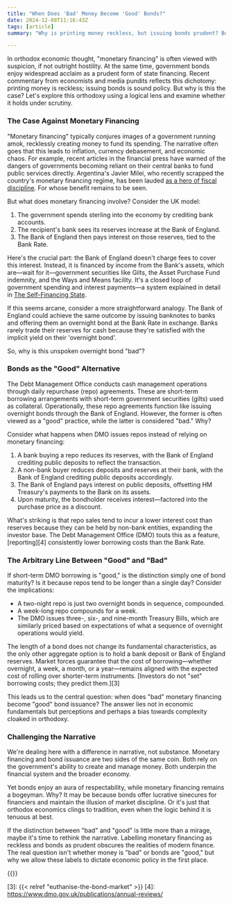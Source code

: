 ```yaml
---
title: "When Does 'Bad' Money Become 'Good' Bonds?"
date: 2024-12-08T11:16:43Z
tags: [article]
summary: "Why is printing money reckless, but issuing bonds prudent? Both rely on government-created money, yet bonds are respected while monetary financing is demonised. Is it logic—or just tradition—driving this narrative?"

---
```

In orthodox economic thought, "monetary financing" is often viewed with suspicion, if not outright hostility. At the same time, government bonds enjoy widespread acclaim as a prudent form of state financing. Recent commentary from economists and media pundits reflects this dichotomy: printing money is reckless; issuing bonds is sound policy. But why is this the case? Let's explore this orthodoxy using a logical lens and examine whether it holds under scrutiny.

### The Case Against Monetary Financing  

"Monetary financing" typically conjures images of a government running amok, recklessly creating money to fund its spending. The narrative often goes that this leads to inflation, currency debasement, and economic chaos. For example, recent articles in the financial press have warned of the dangers of governments becoming reliant on their central banks to fund public services directly. Argentina's Javier Milei, who recently scrapped the country's monetary financing regime, has been lauded [as a hero of fiscal discipline][1]. For whose benefit remains to be seen. 

But what does monetary financing involve? Consider the UK model:  

1. The government spends sterling into the economy by crediting bank accounts.  
2. The recipient's bank sees its reserves increase at the Bank of England.  
3. The Bank of England then pays interest on those reserves, tied to the Bank Rate.  

Here's the crucial part: the Bank of England doesn't charge fees to cover this interest. Instead, it is financed by income from the Bank's assets, which are—wait for it—government securities like Gilts, the Asset Purchase Fund indemnity, and the Ways and Means facility. It's a closed loop of government spending and interest payments—a system explained in detail in [The Self-Financing State][2].  

If this seems arcane, consider a more straightforward analogy. The Bank of England could achieve the same outcome by issuing banknotes to banks and offering them an overnight bond at the Bank Rate in exchange. Banks rarely trade their reserves for cash because they're satisfied with the implicit yield on their 'overnight bond'. 

So, why is this unspoken overnight bond "bad"?  

### Bonds as the "Good" Alternative  

The Debt Management Office conducts cash management operations through daily repurchase (repo) agreements. These are short-term borrowing arrangements with short-term government securities (gilts) used as collateral. Operationally, these repo agreements function like issuing overnight bonds through the Bank of England. However, the former is often viewed as a "good" practice, while the latter is considered "bad." Why?

Consider what happens when DMO issues repos instead of relying on monetary financing:  

1. A bank buying a repo reduces its reserves, with the Bank of England crediting public deposits to reflect the transaction.  
2. A non-bank buyer reduces deposits and reserves at their bank, with the Bank of England crediting public deposits accordingly.  
3. The Bank of England pays interest on public deposits, offsetting HM Treasury's payments to the Bank on its assets.  
4. Upon maturity, the bondholder receives interest—factored into the purchase price as a discount.  

What's striking is that repo sales tend to incur a lower interest cost than reserves because they can be held by non-bank entities, expanding the investor base. The Debt Management Office (DMO) touts this as a feature, [reporting][4] consistently lower borrowing costs than the Bank Rate. 

### The Arbitrary Line Between "Good" and "Bad"  

If short-term DMO borrowing is "good," is the distinction simply one of bond maturity? Is it because repos tend to be longer than a single day? Consider the implications:  

- A two-night repo is just two overnight bonds in sequence, compounded. 
- A week-long repo compounds for a week.  
- The DMO issues three-, six-, and nine-month Treasury Bills, which are similarly priced based on expectations of what a sequence of overnight operations would yield.  

The length of a bond does not change its fundamental characteristics, as the only other aggregate option is to hold a bank deposit or Bank of England reserves. Market forces guarantee that the cost of borrowing—whether overnight, a week, a month, or a year—remains aligned with the expected cost of rolling over shorter-term instruments. [Investors do not "set" borrowing costs; they predict them.][3]

This leads us to the central question: when does "bad" monetary financing become "good" bond issuance? The answer lies not in economic fundamentals but perceptions and perhaps a bias towards complexity cloaked in orthodoxy.  

### Challenging the Narrative  

We're dealing here with a difference in narrative, not substance. Monetary financing and bond issuance are two sides of the same coin. Both rely on the government's ability to create and manage money. Both underpin the financial system and the broader economy.  

Yet bonds enjoy an aura of respectability, while monetary financing remains a bogeyman. Why? It may be because bonds offer lucrative sinecures for financiers and maintain the illusion of market discipline. Or it's just that orthodox economics clings to tradition, even when the logic behind it is tenuous at best.  

If the distinction between "bad" and "good" is little more than a mirage, maybe it's time to rethink the narrative. Labelling monetary financing as reckless and bonds as prudent obscures the realities of modern finance. The real question isn't whether money is "bad" or bonds are "good," but why we allow these labels to dictate economic policy in the first place.  

{{<joindiscord>}}

[1]: https://www.focus-economics.com/blog/argentina-economy-under-milei/
[2]: https://papers.ssrn.com/sol3/papers.cfm?abstract_id=4890683
[3]: {{< relref "euthanise-the-bond-market" >}}
[4]: https://www.dmo.gov.uk/publications/annual-reviews/
